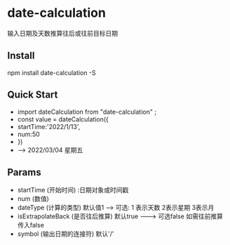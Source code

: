 # date-calculation
输入日期及天数推算往后或往前目标日期


## Install
npm install date-calculation -S

## Quick Start
- import dateCalculation from "date-calculation" ;
- const value = dateCalculation({
-    startTime:'2022/1/13',
-    num:50
- })
-  --> 2022/03/04 星期五

## Params
- startTime (开始时间) :日期对象或时间戳
- num (数值)
- dateType (计算的类型)  默认值1 -->  可选: 1 表示天数 2表示星期 3表示月 
- isExtrapolateBack (是否往后推算) 默认true ---> 可选false 如需往前推算传入false
- symbol (输出日期的连接符) 默认'/'
